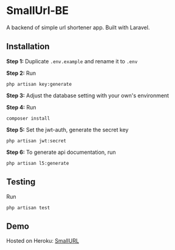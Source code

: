 # SmallUrl-BE

A backend of simple url shortener app. Built with Laravel.

## Installation

**Step 1:** Duplicate `.env.example` and rename it to `.env`

**Step 2:** Run

```
php artisan key:generate
```

**Step 3:** Adjust the database setting with your own's environment

**Step 4:** Run 

```
composer install
```

**Step 5:** Set the jwt-auth, generate the secret key 

```
php artisan jwt:secret
```

**Step 6:** To generate api documentation, run

```
php artisan l5:generate
```

## Testing

Run

```
php artisan test
```

## Demo

Hosted on Heroku: [SmallURL](https://smallurl-fajarwz.herokuapp.com/api/documentation)